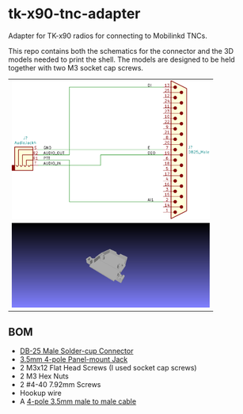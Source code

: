 # tk-x90-tnc-adapter
Adapter for TK-x90 radios for connecting to Mobilinkd TNCs.

This repo contains both the schematics for the connector and the 3D models
needed to print the shell.  The models are designed to be held together with
two M3 socket cap screws.

<table>
  <tr>
    <td>
      <div style="width: 400px; text-align: center;">
        <img src="tk-x90-tnc-adapter.svg" alt="TNC Adapter schematic" style="width: 400px;"/>
      </div>
    </td>
  </tr>
  </tr>
    <td>
      <div style="width: 400px;">
        <img src="snapshot00.png" alt="TNC Adapter parts" style="width: 400px;"/>
      </div>
    </td>
  </tr>
</table>

## BOM

 * [DB-25 Male Solder-cup Connector](https://www.digikey.com/product-detail/en/assmann-wsw-components/A-DS-25-LL-Z/AE10984-ND/1241785)
 * [3.5mm 4-pole Panel-mount Jack](https://www.digikey.com/product-detail/en/cui-devices/SJ1-43502PM/CP-SJ1-43502PM-ND/5130707)
 * 2 M3x12 Flat Head Screws (I used socket cap screws)
 * 2 M3 Hex Nuts
 * 2 #4-40 7.92mm Screws
 * Hookup wire
 * A [4-pole 3.5mm male to male cable](https://amzn.to/2YJ26tz)

